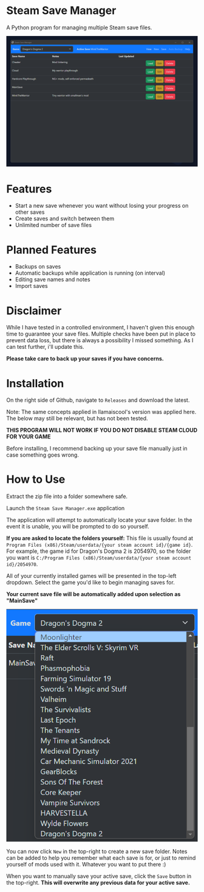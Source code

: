 # Steam Save Manager
A Python program for managing multiple Steam save files.

![dropdown](imgs/app.png)

# Features
- Start a new save whenever you want without losing your progress on other saves
- Create saves and switch between them
- Unlimited number of save files

# Planned Features
- Backups on saves
- Automatic backups while application is running (on interval)
- Editing save names and notes
- Import saves

# Disclaimer
While I have tested in a controlled environment, I haven't given this enough time to guarantee your save files. Multiple checks have been put in place to prevent data loss, but there is always a possibility I missed something. As I can test further, i'll update this.

**Please take care to back up your saves if you have concerns.**

# Installation
On the right side of Github, navigate to `Releases` and download the latest.

Note: The same concepts applied in llamaiscool's version was applied here. The below may still be relevant, but has not been tested.

**THIS PROGRAM WILL NOT WORK IF YOU DO NOT DISABLE STEAM CLOUD FOR YOUR GAME**

Before installing, I recommend backing up your save file manually just in case something goes wrong.

# How to Use

Extract the zip file into a folder somewhere safe.

Launch the `Steam Save Manager.exe`  application

The application will attempt to automatically locate your save folder. In the event it is unable, you will be prompted to do so yourself. 

**If you are asked to locate the folders yourself:** This file is usually found at `Program Files (x86)/Steam/userdata/{your steam account id}/{game id}`. For example, the game id for Dragon's Dogma 2 is 2054970, so the folder you want is `C:/Program Files (x86)/Steam/userdata/{your steam account id}/2054970`.

All of your currently installed games will be presented in the top-left dropdown. Select the game you'd like to begin managing saves for.

**Your current save file will be automatically added upon selection as "MainSave"**

![dropdown](imgs/dropdown.png)

You can now click `New` in the top-right to create a new save folder. Notes can be added to help you remember what each save is for, or just  to remind yourself of mods used with it. Whatever you want to put there :)

When you want to manually save your active save, click the `Save` button in the top-right. **This will overwrite any previous data for your active save.**